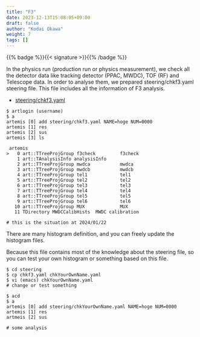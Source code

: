 ```yaml
---
title: "F3"
date: 2023-12-13T15:08:05+09:00
draft: false
author: "Kodai Okawa"
weight: 7
tags: []
---
```


{{% badge %}}{{< signature >}}{{% /badge %}}

In the physics run (production run or physics measurement), we check all the detector data like tracking detector (PPAC, MWDC), TOF (RF) and Telescope data.
In order to analyse them, we prepared steering/chkf3.yaml steering file.
This file includes all the information of F3 analysis.

- [steering/chkf3.yaml](https://github.com/okawak/artemis_crib/blob/main/steering/chkf3.yaml)

```shell { wrap="false" }
$ artlogin (username)
$ a
artemis [0] add steering/chkf3.yaml NAME=hoge NUM=0000
artemis [1] res
artemis [2] sus
artemis [3] ls

 artemis
>   0 art::TTreeProjGroup f3check         f3check
    1 art::TAnalysisInfo analysisInfo
    2 art::TTreeProjGroup mwdca           mwdca
    3 art::TTreeProjGroup mwdcb           mwdcb
    4 art::TTreeProjGroup tel1            tel1
    5 art::TTreeProjGroup tel2            tel2
    6 art::TTreeProjGroup tel3            tel3
    7 art::TTreeProjGroup tel4            tel4
    8 art::TTreeProjGroup tel5            tel5
    9 art::TTreeProjGroup tel6            tel6
   10 art::TTreeProjGroup MUX             MUX
   11 TDirectory MWDCCalibHists  MWDC calibration

# this is the situation at 2024/01/22
```

There are many histogram definition, and you can freely update the histogram files.

Because this file contains most of the knowledge about the steering file, so you can test your own histogram or something based on this file.

```shell { wrap="false" }
$ cd steering
$ cp chkf3.yaml chkYourOwnName.yaml
$ vi (emacs) chkYourOwnName.yaml
# change or test something

$ acd
$ a
artemis [0] add steering/chkYourOwnName.yaml NAME=hoge NUM=0000
artemis [1] res
artmeis [2] sus

# some analysis

```
